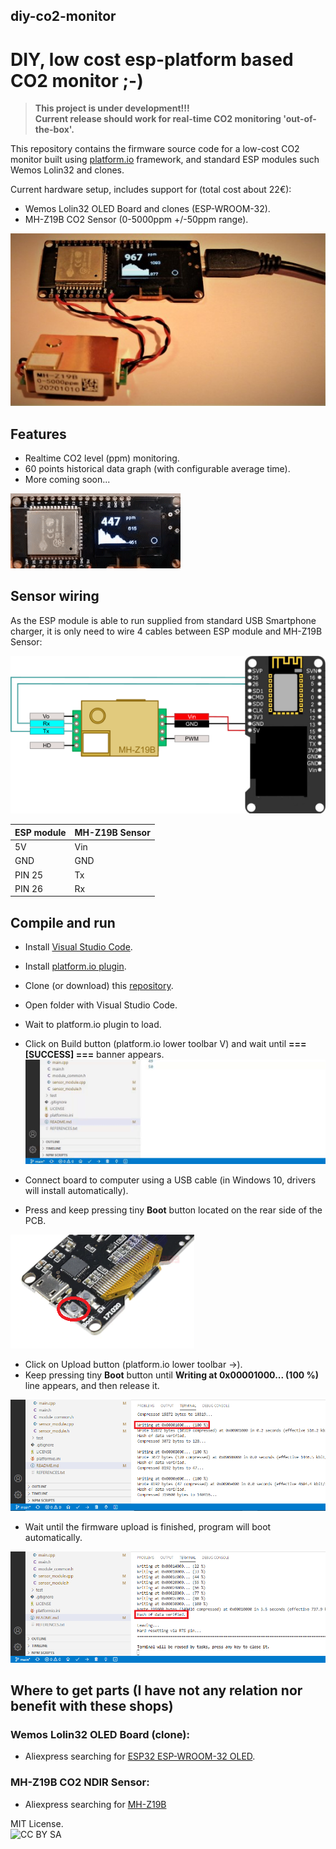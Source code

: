 ## **diy-co2-monitor**
# DIY, low cost esp-platform based CO2 monitor ;-) 

> **This project is under development!!!** \
> **Current release should work for real-time CO2 monitoring 'out-of-the-box'.**

This repository contains the firmware source code for a low-cost CO2 monitor built using [platform.io](https://docs.platformio.org/en/latest/what-is-platformio.html) framework, and standard ESP modules such Wemos Lolin32 and clones.

Current hardware setup, includes support for (total cost about 22€):
- Wemos Lolin32 OLED Board and clones (ESP-WROOM-32).
- MH-Z19B CO2 Sensor (0-5000ppm +/-50ppm range).

![prototype picture](./img/prototype_picture.jpg)

## **Features**
- Realtime CO2 level (ppm) monitoring.
- 60 points historical data graph (with configurable average time).
- More coming soon...

![prototype picture](./img/diy-co2-monitor-live-1.gif)

## **Sensor wiring**
As the ESP module is able to run supplied from standard USB Smartphone charger, it is only need to wire 4 cables between ESP module and MH-Z19B Sensor:

![prototype picture](./img/diy-co2-monitor-wiring.png)

ESP module | MH-Z19B Sensor
-----------|----------------
5V         | Vin
GND        | GND
PIN 25     | Tx
PIN 26     | Rx

## **Compile and run**
- Install [Visual Studio Code](https://code.visualstudio.com/Download).
- Install [platform.io plugin](https://platformio.org/install/ide?install=vscode).
- Clone (or download) this [repository](https://github.com/oskrs111/diy-co2-monitor/archive/main.zip).
- Open folder with Visual Studio Code.
- Wait to platform.io plugin to load.
- Click on Build button (platform.io lower toolbar V) and wait until **=== [SUCCESS] ===** banner appears.
![build gif](./img/platform-io-build.gif)

- Connect board to computer using a USB cable (in Windows 10, drivers will install automatically).
- Press and keep pressing tiny **Boot** button located on the rear side of the PCB.

![boot button](./img/wemos-lolin32-oled-board-buttons.png)

- Click on Upload button (platform.io lower toolbar ->).
- Keep pressing tiny **Boot** button until **Writing at 0x00001000... (100 %)** line appears, and then release it.

![boot release](./img/platform-io-upload.png)

- Wait until the firmware upload is finished, program will boot automatically.

![flash finish](./img/platform-io-upload-finished.png)



## **Where to get parts** (I have not any relation nor benefit with these shops)
### Wemos Lolin32 OLED Board (clone):
- Aliexpress searching for [ESP32 ESP-WROOM-32 OLED](https://es.aliexpress.com/item/33010287082.html?spm=a2g0o.productlist.0.0.740167a6NWIN4W).

### MH-Z19B CO2 NDIR Sensor:
- Aliexpress searching for [MH-Z19B](https://es.aliexpress.com/item/4000212024923.html?spm=a2g0o.productlist.0.0.5527330bYB0f9I)


MIT License. \
![CC BY SA](https://i.creativecommons.org/l/by-sa/4.0/88x31.png)

